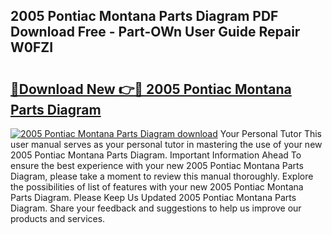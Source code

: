 ## 2005 Pontiac Montana Parts Diagram PDF Download Free - Part-OWn User Guide Repair W0FZI

# <h2><a href="http://dfqaxt0.blite.top/?on=2005+Pontiac+Montana+Parts+Diagram">🔗Download New 👉🔴 2005 Pontiac Montana Parts Diagram</a></h2>

[![2005 Pontiac Montana Parts Diagram download](https://i.imgur.com/lujVjoI.png)](http://dfqaxt0.blite.top/?on=2005+Pontiac+Montana+Parts+Diagram)
Your Personal Tutor This user manual serves as your personal tutor in mastering the use of your new 2005 Pontiac Montana Parts Diagram. Important Information Ahead To ensure the best experience with your new 2005 Pontiac Montana Parts Diagram, please take a moment to review this manual thoroughly. Explore the possibilities of list of features with your new 2005 Pontiac Montana Parts Diagram. Please Keep Us Updated 2005 Pontiac Montana Parts Diagram. Share your feedback and suggestions to help us improve our products and services.
